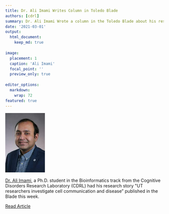 ```yaml
---
title: Dr. Ali Imami Writes Column in Toledo Blade
authors: [cdrl]
summary: Dr. Ali Imami Wrote a column in the Toledo Blade about his research
date: '2021-03-01'
output: 
  html_document:
    keep_md: true

image:
  placement: 1
  caption: 'Ali Imami'
  focal_point: ''
  preview_only: true

editor_options: 
  markdown: 
    wrap: 72
featured: true
---
```


<img src="featured.jpg" style="width:25.0%;height:25.0%" />


[Dr. Ali Imami](/authors/ali), a Ph.D. student in the Bioinformatics track from the Cognitive Disorders Research Laboratory (CDRL) had his research story "UT researchers investigate cell communication and disease” published in the Blade this week.

[Read Article](https://www.toledoblade.com/a-e/culture/2021/03/01/ut-researchers-investigate-complex-nature-of-cell-communication/stories/20210301003)

